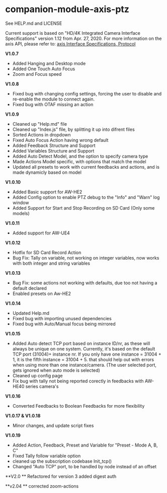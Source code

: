# companion-module-axis-ptz

See HELP.md and LICENSE

Current support is based on "HD/4K Integrated Camera Interface Specifications" version 1.12 from Apr. 27, 2020.
For more information on the axis API, please refer to:
[axis Interface Specifications, Protocol](https://eww.pass.axis.co.jp/pro-av/support/content/guide/EN/top.html)

**V1.0.7**

- Added Hanging and Desktop mode
- Added One Touch Auto Focus
- Zoom and Focus speed

**V1.0.8**

- Fixed bug with changing config settings, forcing the user to disable and re-enable the module to connect again.
- Fixed bug with OTAF missing an action

**V1.0.9**

- Cleaned up "Help.md" file
- Cleaned up "Index.js" file, by splitting it up into difrent files
- Sorted Actions in dropdown
- Fixed Auto Focus Action having wrong default
- Added Feedback Structure and Support
- Added Variables Structure and Support
- Added Auto Detect Model, and the option to specify camera type
- Made Actions Model specific, with options that match the model
- Updated all presets to work with current feedbacks and actions, and is made dynamicly based on model

**V1.0.10**

- Added Basic support for AW-HE2
- Added Config option to enable PTZ debug to the "Info" and "Warn" log window
- Added Support for Start and Stop Recording on SD Card (Only some models)

**V1.0.11**

- Added support for AW-UE4

**V1.0.12**

- Hotfix for SD Card Record Action
- Bug Fix: Tally on variable, not working on integer variables, now works with both integer and string variables

**V1.0.13**

- Bug Fix: some actions not working with defaults, due too not having a default declared
- Enabled presets on Aw-HE2

**V1.0.14**

- Updated Help.md
- Fixed bug with importing unused dependencies
- Fixed bug with Auto/Manual focus being mirrored

**V1.0.15**

- Added Auto detect TCP port based on instance ID/nr, as these will always be unique on one system. Currently, it's based on the default TCP port (31004)+ instance nr. If you only have one instance = 31004 + 1, it is the fifth instance = 31004 + 5. that should help out with errors when using more than one instance/camera. (The user selected port, gets ignored when auto mode is selected)
- Cleaned up config page
- Fix bug with tally not being reported corectly in feedbacks with AW-HE40 series camera's

**V1.0.16**

- Converted Feedbacks to Boolean Feedbacks for more flexibility

**V1.0.17 & V1.0.18**

- Minor changes, and update script fixes

**V1.0.19**

- Added Action, Feedback, Preset and Variable for "Preset - Mode A, B, C"
- Fixed Tally follow variable option
- cleaned up the subscription codebase Init_tcp()
- Changed "Auto TCP" port, to be handled by node instead of an offset

**V2.0 **
Refactored for version 3
added digest auth

**v2.04 **
corrected zoom-actions
